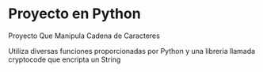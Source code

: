<h1>Proyecto en Python</h1>
<p>Proyecto Que Manipula Cadena de Caracteres</p>

<p>Utiliza diversas funciones proporcionadas por Python y una libreria llamada cryptocode que encripta un String</p>
